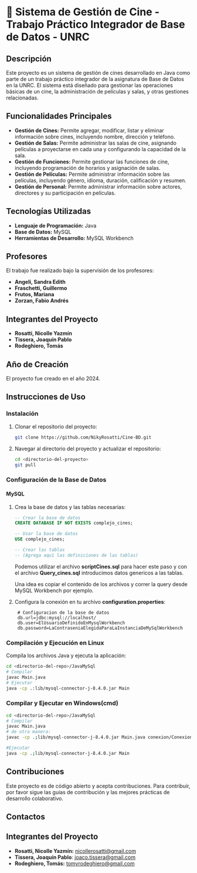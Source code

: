 # 📁 Sistema de Gestión de Cine - Trabajo Práctico Integrador de Base de Datos - UNRC

## Descripción
Este proyecto es un sistema de gestión de cines desarrollado en Java como parte de un trabajo práctico integrador de la asignatura de Base de Datos en la UNRC. El sistema está diseñado para gestionar las operaciones básicas de un cine, la administración de películas y salas, y otras gestiones relacionadas.

## Funcionalidades Principales
* **Gestión de Cines:** Permite agregar, modificar, listar y eliminar información sobre cines, incluyendo nombre, dirección y teléfono.
* **Gestión de Salas:** Permite administrar las salas de cine, asignando películas a proyectarse en cada una y configurando la capacidad de la sala.
* **Gestión de Funciones:** Permite gestionar las funciones de cine, incluyendo programación de horarios y asignación de salas.
* **Gestión de Películas:** Permite administrar información sobre las películas, incluyendo género, idioma, duración, calificación y resumen.
* **Gestión de Personal:** Permite administrar información sobre actores, directores y su participación en películas.

## Tecnologías Utilizadas
* **Lenguaje de Programación:** Java
* **Base de Datos:** MySQL
* **Herramientas de Desarrollo:** MySQL Workbench

## Profesores
El trabajo fue realizado bajo la supervisión de los profesores:
* **Angeli, Sandra Edith**
* **Fraschetti, Guillermo**
* **Frutos, Mariana**
* **Zorzan, Fabio Andrés**

## Integrantes del Proyecto
* **Rosatti, Nicolle Yazmín**
* **Tissera, Joaquín Pablo**
* **Rodeghiero, Tomás**

## Año de Creación
El proyecto fue creado en el año 2024.

## Instrucciones de Uso

### Instalación
1. Clonar el repositorio del proyecto:
   ```bash
   git clone https://github.com/NikyRosatti/Cine-BD.git
   ```

2. Navegar al directorio del proyecto y actualizar el repositorio:
   ```bash
   cd <directorio-del-proyecto>
   git pull
   ```

### Configuración de la Base de Datos

#### MySQL
1. Crea la base de datos y las tablas necesarias:
   ```sql
   -- Crear la base de datos
   CREATE DATABASE IF NOT EXISTS complejo_cines;

   -- Usar la base de datos
   USE complejo_cines;

   -- Crear las tablas
   -- (Agrega aquí las definiciones de las tablas)
   ```
   Podemos utilizar el archivo <b>scriptCines.sql</b> para hacer este paso
   y con el archivo <b>Query_cines.sql</b> introducimos datos genericos a las tablas.

   Una idea es copiar el contenido de los archivos y correr la query desde MySQL Workbench por ejemplo.

2. Configura la conexión en tu archivo <b>configuration.properties</b>:
   ```.properties
    # Configuracion de la base de datos
    db.url=jdbc:mysql://localhost/
    db.user=ElUsuarioDefinidoEnMysqlWorkbench
    db.password=LaContraseniaElegidaParaLaInstanciaDeMySqlWorkbench
   ```

### Compilación y Ejecución en Linux
Compila los archivos Java y ejecuta la aplicación:
   ```bash
   cd <directorio-del-repo>/JavaMySql
   # Compilar
   javac Main.java
   # Ejecutar
   java -cp .:lib/mysql-connector-j-8.4.0.jar Main
   ```

### Compilar y Ejecutar en Windows(cmd)
   ```bash
   cd <directorio-del-repo>/JavaMySql
   # Compilar
   javac Main.java 
   # de otra manera: 
   javac -cp .;lib/mysql-connector-j-8.4.0.jar Main.java conexion/Conexion.java

   #Ejecutar
   java -cp .;lib/mysql-connector-j-8.4.0.jar Main
   ```

## Contribuciones
Este proyecto es de código abierto y acepta contribuciones. Para contribuir, por favor sigue las guías de contribución y las mejores prácticas de desarrollo colaborativo.

## Contactos
## Integrantes del Proyecto
* **Rosatti, Nicolle Yazmín:** nicollerosatti@gmail.com
* **Tissera, Joaquín Pablo**: joaco.tissera@gmail.com
* **Rodeghiero, Tomás:** tomyrodeghiero@gmail.com
